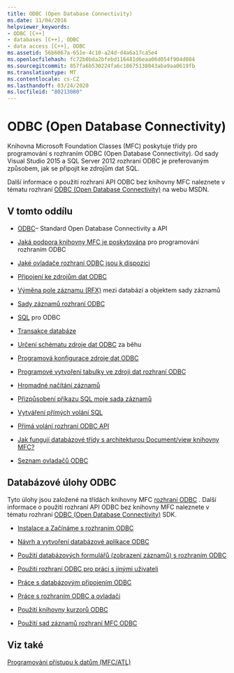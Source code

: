 ```yaml
---
title: ODBC (Open Database Connectivity)
ms.date: 11/04/2016
helpviewer_keywords:
- ODBC [C++]
- databases [C++], ODBC
- data access [C++], ODBC
ms.assetid: 56b6067a-651e-4c10-a24d-d4a6a17ca5e4
ms.openlocfilehash: fc72b0bda2bfebd116481d6eaa06d054f904d084
ms.sourcegitcommit: 857fa6b530224fa6c18675138043aba9aa0619fb
ms.translationtype: MT
ms.contentlocale: cs-CZ
ms.lasthandoff: 03/24/2020
ms.locfileid: "80213080"
---
```

# <a name="open-database-connectivity-odbc"></a>ODBC (Open Database Connectivity)

Knihovna Microsoft Foundation Classes (MFC) poskytuje třídy pro programování s rozhraním ODBC (Open Database Connectivity). Od sady Visual Studio 2015 a SQL Server 2012 rozhraní ODBC je preferovaným způsobem, jak se připojit ke zdrojům dat SQL.

Další informace o použití rozhraní API ODBC bez knihovny MFC naleznete v tématu rozhraní [ODBC (Open Database Connectivity)](/sql/odbc/microsoft-open-database-connectivity-odbc) na webu MSDN.

## <a name="in-this-section"></a>V tomto oddílu

- [ODBC](odbc-basics.md)– Standard Open Database Connectivity a API

- [Jaká podpora knihovny MFC je poskytována](odbc-and-mfc.md) pro programování rozhraním ODBC

- [Jaké ovladače rozhraní ODBC jsou k dispozici](odbc-driver-list.md)

- [Připojení ke zdrojům dat ODBC](data-source-managing-connections-odbc.md)

- [Výměna pole záznamu (RFX)](record-field-exchange-rfx.md) mezi databází a objektem sady záznamů

- [Sady záznamů rozhraní ODBC](recordset-odbc.md)

- [SQL](sql.md) pro ODBC

- [Transakce databáze](transaction-odbc.md)

- [Určení schématu zdroje dat ODBC](data-source-determining-the-schema-of-the-data-source-odbc.md) za běhu

- [Programová konfigurace zdroje dat ODBC](data-source-programmatically-configuring-an-odbc-data-source.md)

- [Programové vytvoření tabulky ve zdroji dat rozhraní ODBC](data-source-programmatically-creating-a-table-in-an-odbc-data-source.md)

- [Hromadné načítání záznamů](recordset-fetching-records-in-bulk-odbc.md)

- [Přizpůsobení příkazu SQL moje sada záznamů](sql-customizing-your-recordsets-sql-statement-odbc.md)

- [Vytváření přímých volání SQL](sql-making-direct-sql-calls-odbc.md)

- [Přímá volání rozhraní ODBC API](odbc-calling-odbc-api-functions-directly.md)

- [Jak fungují databázové třídy s architekturou Document/view knihovny MFC?](working-with-documents-and-views.md)

- [Seznam ovladačů ODBC](odbc-driver-list.md)

## <a name="odbc-database-tasks"></a>Databázové úlohy ODBC

Tyto úlohy jsou založené na třídách knihovny MFC [rozhraní ODBC](odbc-basics.md) . Další informace o použití rozhraní API ODBC bez knihovny MFC naleznete v tématu rozhraní [ODBC (Open Database Connectivity)](/sql/odbc/microsoft-open-database-connectivity-odbc) SDK.

- [Instalace a Začínáme s rozhraním ODBC](installing-and-getting-started-with-odbc.md)

- [Návrh a vytvoření databázové aplikace ODBC](design-and-create-an-odbc-database-application.md)

- [Použití databázových formulářů (zobrazení záznamů) s rozhraním ODBC](use-database-forms-record-views-with-odbc.md)

- [Použití rozhraní ODBC pro práci s jinými uživateli](use-odbc-to-work-with-other-users.md)

- [Práce s databázovým připojením ODBC](work-with-odbc-database-connections.md)

- [Práce s rozhraním ODBC a ovladači](work-with-odbc-and-drivers.md)

- [Použití knihovny kurzorů ODBC](use-the-odbc-cursor-library.md)

- [Použití sad záznamů rozhraní MFC ODBC](use-mfc-odbc-recordsets.md)

## <a name="see-also"></a>Viz také

[Programování přístupu k datům (MFC/ATL)](../../data/data-access-programming-mfc-atl.md)
